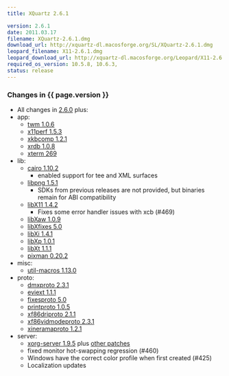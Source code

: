 ```yaml
---
title: XQuartz 2.6.1

version: 2.6.1
date: 2011.03.17
filename: XQuartz-2.6.1.dmg
download_url: http://xquartz-dl.macosforge.org/SL/XQuartz-2.6.1.dmg
leopard_filename: X11-2.6.1.dmg
leopard_download_url: http://xquartz-dl.macosforge.org/Leopard/X11-2.6.1.dmg
required_os_version: 10.5.8, 10.6.3,
status: release
---
```


### Changes in {{ page.version }} ###
  * All changes in [2.6.0](XQuartz-2.6.0.html) plus:
  * app:
    * [twm 1.0.6](http://lists.freedesktop.org/archives/xorg-announce/2011-January/001574.html)
    * [x11perf 1.5.3](http://lists.freedesktop.org/archives/xorg-announce/2011-January/001575.html)
    * [xkbcomp 1.2.1](http://lists.freedesktop.org/archives/xorg-announce/2011-February/001604.html)
    * [xrdb 1.0.8](http://lists.freedesktop.org/archives/xorg-announce/2011-February/001600.html)
    * [xterm 269](http://lists.freedesktop.org/archives/xorg/2011-February/052529.html)
  * lib:
    * [cairo 1.10.2](http://cairographics.org/news/cairo-1.10.2)
      * enabled support for tee and XML surfaces
    * [libpng 1.5.1](ftp://ftp.simplesystems.org/pub/libpng/png/src/libpng-1.5.1-README.txt)
      * SDKs from previous releases are not provided, but binaries remain for ABI compatibility
    * [libX11 1.4.2](http://lists.freedesktop.org/archives/xorg-announce/2011-March/001629.html)
      * Fixes some error handler issues with xcb (#469)
    * [libXaw 1.0.9](http://lists.freedesktop.org/archives/xorg-announce/2011-January/001590.html)
    * [libXfixes 5.0](http://lists.freedesktop.org/archives/xorg-announce/2011-March/001623.html)
    * [libXi 1.4.1](http://lists.freedesktop.org/archives/xorg-announce/2011-January/001596.html)
    * [libXp 1.0.1](http://lists.freedesktop.org/archives/xorg-announce/2011-January/001592.html)
    * [libXt 1.1.1](http://lists.freedesktop.org/archives/xorg-announce/2011-March/001625.html)
    * [pixman 0.20.2](http://lists.freedesktop.org/archives/xorg-announce/2011-January/001594.html)
  * misc:
    * [util-macros 1.13.0](http://lists.freedesktop.org/archives/xorg-announce/2011-March/001626.html)
  * proto:
    * [dmxproto 2.3.1](http://lists.freedesktop.org/archives/xorg-announce/2011-January/001576.html)
    * [eviext 1.1.1](http://lists.freedesktop.org/archives/xorg-announce/2011-January/001577.html)
    * [fixesproto 5.0](http://lists.freedesktop.org/archives/xorg-announce/2011-March/001622.html)
    * [printproto 1.0.5](http://lists.freedesktop.org/archives/xorg-announce/2011-January/001579.html)
    * [xf86driproto 2.1.1](http://lists.freedesktop.org/archives/xorg-announce/2011-January/001580.html)
    * [xf86vidmodeproto 2.3.1](http://lists.freedesktop.org/archives/xorg-announce/2011-January/001581.html)
    * [xineramaproto 1.2.1](http://lists.freedesktop.org/archives/xorg-announce/2011-January/001582.html)
  * server:
    * [xorg-server 1.9.5](http://lists.freedesktop.org/archives/xorg-announce/2011-March/001627.html) plus [other patches](http://cgit.freedesktop.org/~jeremyhu/xserver/log/?h=XQuartz-2.6.1)
    * fixed monitor hot-swapping regression (#460)
    * Windows have the correct color profile when first created (#425)
    * Localization updates
